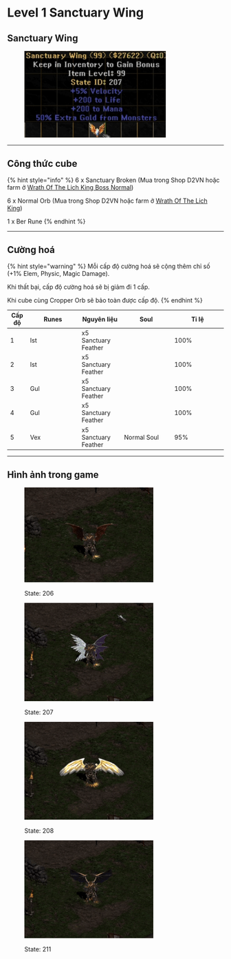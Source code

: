 # Level 1 Sanctuary Wing

## Sanctuary Wing

<figure><img src="../../.gitbook/assets/image (1).png" alt="" width="329"><figcaption></figcaption></figure>

***

## Công thức cube

{% hint style="info" %}
6 x Sanctuary Broken (Mua trong Shop D2VN hoặc farm ở [Wrath Of The Lich King Boss Normal](../../phu-ban-dac-biet/ice-crown-lich-king.md))

6 x Normal Orb (Mua trong Shop D2VN hoặc farm ở [Wrath Of The Lich King](../../phu-ban-dac-biet/ice-crown-lich-king.md))

1 x Ber Rune
{% endhint %}

***

## Cường hoá

{% hint style="warning" %}
Mỗi cấp độ cường hoá sẽ cộng thêm chỉ số (+1% Elem, Physic, Magic Damage).

Khi thất bại, cấp độ cường hoá sẽ bị giảm đi 1 cấp.

Khi cube cùng Cropper Orb sẽ bảo toàn được cấp độ.
{% endhint %}

<table><thead><tr><th>Cấp độ</th><th width="106">Runes</th><th>Nguyên liệu</th><th width="103">Soul</th><th width="108">Tỉ lệ</th></tr></thead><tbody><tr><td>1</td><td>Ist</td><td>x5 Sanctuary Feather</td><td></td><td>100%</td></tr><tr><td>2</td><td>Ist</td><td>x5 Sanctuary Feather</td><td></td><td>100%</td></tr><tr><td>3</td><td>Gul</td><td>x5 Sanctuary Feather</td><td></td><td>100%</td></tr><tr><td>4</td><td>Gul</td><td>x5 Sanctuary Feather</td><td></td><td>100%</td></tr><tr><td>5</td><td>Vex</td><td>x5 Sanctuary Feather</td><td>Normal Soul</td><td>95%</td></tr></tbody></table>



***

## Hình ảnh trong game



<figure><img src="../../.gitbook/assets/Screen Recording 2025-01-08 at 10.16.12.gif" alt="" width="300"><figcaption><p>State: 206</p></figcaption></figure>

<figure><img src="../../.gitbook/assets/Screen Recording 2025-01-08 at 10.35.13 (1).gif" alt="" width="300"><figcaption><p>State: 207</p></figcaption></figure>

<figure><img src="../../.gitbook/assets/Screen Recording 2025-01-08 at 10.36.49.gif" alt="" width="300"><figcaption><p>State: 208</p></figcaption></figure>

<figure><img src="../../.gitbook/assets/Screen Recording 2025-01-08 at 10.38.41.gif" alt="" width="300"><figcaption><p>State: 211</p></figcaption></figure>

